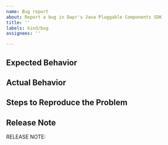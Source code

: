 ```yaml
---
name: Bug report
about: Report a bug in Dapr's Java Pluggable Components SDK
title: ''
labels: kind/bug
assignees: ''

---
```

## Expected Behavior

<!-- Briefly describe what you expect to happen -->


## Actual Behavior

<!-- Briefly describe what is actually happening -->


## Steps to Reproduce the Problem

<!-- How can a maintainer reproduce this issue (be detailed) -->

## Release Note

<!-- How should the fix for this issue be communicated in our release notes? It can be populated later. -->
<!-- Keep it as a single line. Examples: -->

<!-- RELEASE NOTE: **ADD** New feature in Dapr. -->
<!-- RELEASE NOTE: **FIX** Bug in runtime. -->
<!-- RELEASE NOTE: **UPDATE** Runtime dependency. -->

RELEASE NOTE:
